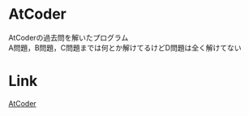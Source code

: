 # AtCoder
AtCoderの過去問を解いたプログラム  
A問題，B問題，C問題までは何とか解けてるけどD問題は全く解けてない  

# Link
[AtCoder](https://atcoder.jp/)
